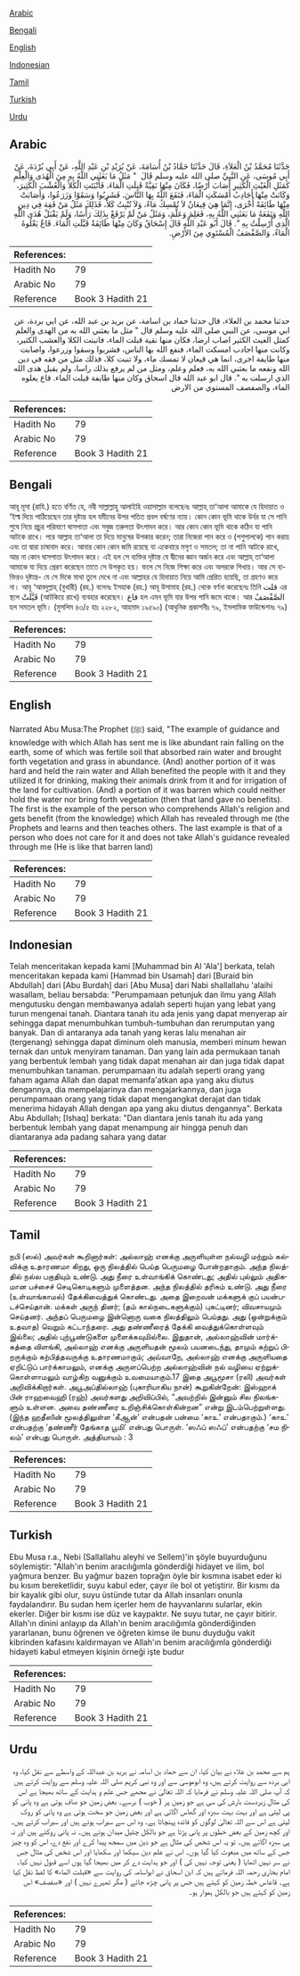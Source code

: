 [Arabic](#arabic)

[Bengali](#bengali)

[English](#english)

[Indonesian](#indonesian)

[Tamil](#tamil)

[Turkish](#turkish)

[Urdu](#urdu)

## Arabic


<div dir="rtl" lang="ar" style={{fontSize:'larger',backgroundColor:'#f8f9fa',padding:20}}>
حَدَّثَنَا مُحَمَّدُ بْنُ الْعَلاَءِ، قَالَ حَدَّثَنَا حَمَّادُ بْنُ أُسَامَةَ، عَنْ بُرَيْدِ بْنِ عَبْدِ اللَّهِ، عَنْ أَبِي بُرْدَةَ، عَنْ أَبِي مُوسَى، عَنِ النَّبِيِّ صلى الله عليه وسلم قَالَ ‏ "‏ مَثَلُ مَا بَعَثَنِي اللَّهُ بِهِ مِنَ الْهُدَى وَالْعِلْمِ كَمَثَلِ الْغَيْثِ الْكَثِيرِ أَصَابَ أَرْضًا، فَكَانَ مِنْهَا نَقِيَّةٌ قَبِلَتِ الْمَاءَ، فَأَنْبَتَتِ الْكَلأَ وَالْعُشْبَ الْكَثِيرَ، وَكَانَتْ مِنْهَا أَجَادِبُ أَمْسَكَتِ الْمَاءَ، فَنَفَعَ اللَّهُ بِهَا النَّاسَ، فَشَرِبُوا وَسَقَوْا وَزَرَعُوا، وَأَصَابَتْ مِنْهَا طَائِفَةً أُخْرَى، إِنَّمَا هِيَ قِيعَانٌ لاَ تُمْسِكُ مَاءً، وَلاَ تُنْبِتُ كَلأً، فَذَلِكَ مَثَلُ مَنْ فَقِهَ فِي دِينِ اللَّهِ وَنَفَعَهُ مَا بَعَثَنِي اللَّهُ بِهِ، فَعَلِمَ وَعَلَّمَ، وَمَثَلُ مَنْ لَمْ يَرْفَعْ بِذَلِكَ رَأْسًا، وَلَمْ يَقْبَلْ هُدَى اللَّهِ الَّذِي أُرْسِلْتُ بِهِ ‏"‏‏.‏ قَالَ أَبُو عَبْدِ اللَّهِ قَالَ إِسْحَاقُ وَكَانَ مِنْهَا طَائِفَةٌ قَيَّلَتِ الْمَاءَ‏.‏ قَاعٌ يَعْلُوهُ الْمَاءُ، وَالصَّفْصَفُ الْمُسْتَوِي مِنَ الأَرْضِ‏.‏
</div>
<div style={{backgroundColor:'#f8f9fa',padding:20, marginBottom: 10}}><table> <thead> <tr> <th>References:</th> <th></th> </tr> </thead> <tbody><tr><td>Hadith No</td><td>79</td></tr><tr><td>Arabic No</td><td>79</td></tr><tr><td>Reference</td><td>Book 3 Hadith 21</td></tr></tbody></table></div>


<div dir="rtl" lang="ar" style={{fontSize:'larger',backgroundColor:'#f8f9fa',padding:20}}>
حدثنا محمد بن العلاء، قال حدثنا حماد بن اسامة، عن بريد بن عبد الله، عن ابي بردة، عن ابي موسى، عن النبي صلى الله عليه وسلم قال " مثل ما بعثني الله به من الهدى والعلم كمثل الغيث الكثير اصاب ارضا، فكان منها نقية قبلت الماء، فانبتت الكلا والعشب الكثير، وكانت منها اجادب امسكت الماء، فنفع الله بها الناس، فشربوا وسقوا وزرعوا، واصابت منها طايفة اخرى، انما هي قيعان لا تمسك ماء، ولا تنبت كلا، فذلك مثل من فقه في دين الله ونفعه ما بعثني الله به، فعلم وعلم، ومثل من لم يرفع بذلك راسا، ولم يقبل هدى الله الذي ارسلت به ". قال ابو عبد الله قال اسحاق وكان منها طايفة قيلت الماء. قاع يعلوه الماء، والصفصف المستوي من الارض
</div>
<div style={{backgroundColor:'#f8f9fa',padding:20, marginBottom: 10}}><table> <thead> <tr> <th>References:</th> <th></th> </tr> </thead> <tbody><tr><td>Hadith No</td><td>79</td></tr><tr><td>Arabic No</td><td>79</td></tr><tr><td>Reference</td><td>Book 3 Hadith 21</td></tr></tbody></table></div>

## Bengali


<div dir="ltr" lang="bn" style={{fontSize:'larger',backgroundColor:'#f8f9fa',padding:20}}>
আবূ মূসা (রাযি.) হতে বর্ণিত যে, নবী সাল্লাল্লাহু আলাইহি ওয়াসাল্লাম বলেছেনঃ আল্লাহ্ তা‘আলা আমাকে যে হিদায়াত ও ‘ইল্ম দিয়ে পাঠিয়েছেন তার দৃষ্টান্ত হল যমীনের উপর পতিত প্রবল বর্ষণের ন্যায়। কোন কোন ভূমি থাকে উর্বর যা সে পানি শুষে নিয়ে প্রচুর পরিমাণে ঘাসপাতা এবং সবুজ তরুলতা উৎপাদন করে। আর কোন কোন ভূমি থাকে কঠিন যা পানি আটকে রাখে। পরে আল্লাহ তা‘আলা তা দিয়ে মানুষের উপকার করেন; তারা নিজেরা পান করে ও (পশুপালকে) পান করায় এবং তা দ্বারা চাষাবাদ করে। আবার কোন কোন জমি রয়েছে যা একেবারে মসৃণ ও সমতল; তা না পানি আটকে রাখে, আর না কোন ঘাসপাতা উৎপাদন করে। এই হল সে ব্যক্তির দৃষ্টান্ত যে দ্বীনের জ্ঞান অর্জন করে এবং আল্লাহ্ তা‘আলা আমাকে যা দিয়ে প্রেরণ করেছেন তাতে সে উপকৃত হয়। ফলে সে নিজে শিক্ষা করে এবং অপরকে শিখায়। আর সে ব্যক্তিরও দৃষ্টান্ত- যে সে দিকে মাথা তুলে দেখে না এবং আল্লাহর যে হিদায়াত নিয়ে আমি প্রেরিত হয়েছি, তা গ্রহণও করে না। আবূ ‘আবদুল্লাহ্ (বুখারী) (রহ.) বলেনঃ ইসহাক (রহ.) আবূ উসামাহ (রহ.) থেকে বর্ণনা করেছেনঃ তিনি قلت এর স্থলে قَيَّلَتْ (আটকিয়ে রাখে) ব্যবহার করেছেন। قاع হল এমন ভূমি যার উপর পানি জমে থাকে। আর الصَّفْصَفُ হল সমতল ভূমি। (মুসলিম ৪৩/৫ হাঃ ২২৮২, আহমাদ ১৯৫৯০) (আধুনিক প্রকাশনীঃ ৭৯, ইসলামিক ফাউন্ডেশনঃ ৭৯)
</div>
<div style={{backgroundColor:'#f8f9fa',padding:20, marginBottom: 10}}><table> <thead> <tr> <th>References:</th> <th></th> </tr> </thead> <tbody><tr><td>Hadith No</td><td>79</td></tr><tr><td>Arabic No</td><td>79</td></tr><tr><td>Reference</td><td>Book 3 Hadith 21</td></tr></tbody></table></div>

## English


<div dir="ltr" lang="en" style={{fontSize:'larger',backgroundColor:'#f8f9fa',padding:20}}>
Narrated Abu Musa:The Prophet (ﷺ) said, "The example of guidance and knowledge with which Allah has sent me is like abundant rain falling on the earth, some of which was fertile soil that absorbed rain water and brought forth vegetation and grass in abundance. (And) another portion of it was hard and held the rain water and Allah benefited the people with it and they utilized it for drinking, making their animals drink from it and for irrigation of the land for cultivation. (And) a portion of it was barren which could neither hold the water nor bring forth vegetation (then that land gave no benefits). The first is the example of the person who comprehends Allah's religion and gets benefit (from the knowledge) which Allah has revealed through me (the Prophets and learns and then teaches others. The last example is that of a person who does not care for it and does not take Allah's guidance revealed through me (He is like that barren land)
</div>
<div style={{backgroundColor:'#f8f9fa',padding:20, marginBottom: 10}}><table> <thead> <tr> <th>References:</th> <th></th> </tr> </thead> <tbody><tr><td>Hadith No</td><td>79</td></tr><tr><td>Arabic No</td><td>79</td></tr><tr><td>Reference</td><td>Book 3 Hadith 21</td></tr></tbody></table></div>

## Indonesian


<div dir="ltr" lang="id" style={{fontSize:'larger',backgroundColor:'#f8f9fa',padding:20}}>
Telah menceritakan kepada kami [Muhammad bin Al 'Ala'] berkata, telah menceritakan kepada kami [Hammad bin Usamah] dari [Buraid bin Abdullah] dari [Abu Burdah] dari [Abu Musa] dari Nabi shallallahu 'alaihi wasallam, beliau bersabda: "Perumpamaan petunjuk dan ilmu yang Allah mengutusku dengan membawanya adalah seperti hujan yang lebat yang turun mengenai tanah. Diantara tanah itu ada jenis yang dapat menyerap air sehingga dapat menumbuhkan tumbuh-tumbuhan dan rerumputan yang banyak. Dan di antaranya ada tanah yang keras lalu menahan air (tergenang) sehingga dapat diminum oleh manusia, memberi minum hewan ternak dan untuk menyiram tanaman. Dan yang lain ada permukaan tanah yang berbentuk lembah yang tidak dapat menahan air dan juga tidak dapat menumbuhkan tanaman. perumpamaan itu adalah seperti orang yang faham agama Allah dan dapat memanfa'atkan apa yang aku diutus dengannya, dia mempelajarinya dan mengajarkannya, dan juga perumpamaan orang yang tidak dapat mengangkat derajat dan tidak menerima hidayah Allah dengan apa yang aku diutus dengannya". Berkata Abu Abdullah; [Ishaq] berkata: "Dan diantara jenis tanah itu ada yang berbentuk lembah yang dapat menampung air hingga penuh dan diantaranya ada padang sahara yang datar
</div>
<div style={{backgroundColor:'#f8f9fa',padding:20, marginBottom: 10}}><table> <thead> <tr> <th>References:</th> <th></th> </tr> </thead> <tbody><tr><td>Hadith No</td><td>79</td></tr><tr><td>Arabic No</td><td>79</td></tr><tr><td>Reference</td><td>Book 3 Hadith 21</td></tr></tbody></table></div>

## Tamil


<div dir="ltr" lang="ta" style={{fontSize:'larger',backgroundColor:'#f8f9fa',padding:20}}>
நபி (ஸல்) அவர்கள் கூறினார்கள்: அல்லாஹ் எனக்கு அருளியுள்ள நல்வழி மற்றும் கல்விக்கு உதாரணமா கிறது, ஒரு நிலத்தில் பெய்த பெருமழை போன்றதாகும். அந்த நிலத்தில் நல்ல பகுதியும் உண்டு. அது நீரை உள்வாங்கிக் கொண்டது; அதில் புல்லும் அதிகமான பச்சைச் செடிகொடிகளும் முளைத்தன. அந்த நிலத்தில் தரிசும் உண்டு. அது நீரை (உள்வாங்காமல்) தேக்கிவைத்துக் கொண்டது. அதை இறைவன் மக்களுக் குப் பயன்படச்செய்தான். மக்கள் அருந் தினர்; (தம் கால்நடைகளுக்கும்) புகட்டினர்; விவசாயமும் செய்தனர். அந்தப் பெருமழை இன்னொரு வகை நிலத்திலும் பெய்தது. அது (ஒன்றுக்கும் உதவாத) வெறும் கட்டாந்தரை. அது தண்ணீரைத் தேக்கி வைத்துக்கொள்ளவும் இல்லை; அதில் புற்பூண்டுகளை முளைக்கவுமில்லை. இதுதான், அல்லாஹ்வின் மார்க்கத்தை விளங்கி, அல்லாஹ் எனக்கு அருளியதன் மூலம் பயனடைந்து, தாமும் கற்றுப் பிறருக்கும் கற்பித்தவருக்கு உதாரணமாகும்; அவ்வாறே, அல்லாஹ் எனக்கு அருளியதை ஏறிட்டுப் பார்க்காமலும், எனக்கு அருளப்பெற்ற அல்லாஹ்வின் நல் வழியை ஏற்றுக்கொள்ளாமலும் வாழ்கிற வனுக்கும் உவமையாகும்.17 இதை அபூமூசா (ரலி) அவர்கள் அறிவிக்கிறார்கள். அபூஅப்தில்லாஹ் (புகாரியாகிய நான்) கூறுகின்றேன்: இஸ்ஹாக் பின் ராஹவைஹி (ரஹ்) அவர்களது அறிவிப்பில், “அவற்றில் இன்னும் சில நிலங்களும் உள்ளன. அவை தண்ணீரை உறிஞ்சிக்கொள்கின்றன” என்று இடம்பெற்றுள்ளது. (இந்த ஹதீஸின் மூலத்திலுள்ள ‘கீஆன்’ என்பதன் பன்மை ‘காஉ’ என்பதாகும்.) ‘காஉ’ என்பதற்கு ‘தண்ணீர் தேங்காத பூமி’ என்பது பொருள். ‘ஸஃப் ஸஃப்’ என்பதற்கு ‘சம நிலம்’ என்பது பொருள். அத்தியாயம் : 3
</div>
<div style={{backgroundColor:'#f8f9fa',padding:20, marginBottom: 10}}><table> <thead> <tr> <th>References:</th> <th></th> </tr> </thead> <tbody><tr><td>Hadith No</td><td>79</td></tr><tr><td>Arabic No</td><td>79</td></tr><tr><td>Reference</td><td>Book 3 Hadith 21</td></tr></tbody></table></div>

## Turkish


<div dir="ltr" lang="tr" style={{fontSize:'larger',backgroundColor:'#f8f9fa',padding:20}}>
Ebu Musa r.a., Nebi (Sallallahu aleyhi ve Sellem)'in şöyle buyurduğunu söylemiştir: "Allah'ın benim aracılığımla gönderdiği hidayet ve ilim, bol yağmura benzer. Bu yağmur bazen toprağın öyle bir kısmına isabet eder ki bu kısım bereketlidir, suyu kabul eder, çayır ile bol ot yetiştirir. Bir kısmı da bir kayalık gibi olur, suyu üstünde tutar da Allah insanları onunla faydalandırır. Bu sudan hem içerler hem de hayvanlarını sularlar, ekin ekerler. Diğer bir kısmı ise düz ve kaypaktır. Ne suyu tutar, ne çayır bitirir. Allah'ın dinini anlayıp da Allah'ın benim aracılığımla gönderdiğinden yararlanan, bunu öğrenen ve öğreten kimse ile bunu duyduğu vakit kibrinden kafasını kaldırmayan ve Allah'ın benim aracılığımla gönderdiği hidayeti kabul etmeyen kişinin örneği işte budur
</div>
<div style={{backgroundColor:'#f8f9fa',padding:20, marginBottom: 10}}><table> <thead> <tr> <th>References:</th> <th></th> </tr> </thead> <tbody><tr><td>Hadith No</td><td>79</td></tr><tr><td>Arabic No</td><td>79</td></tr><tr><td>Reference</td><td>Book 3 Hadith 21</td></tr></tbody></table></div>

## Urdu


<div dir="rtl" lang="ur" style={{fontSize:'larger',backgroundColor:'#f8f9fa',padding:20}}>
ہم سے محمد بن علاء نے بیان کیا، ان سے حماد بن اسامہ نے برید بن عبداللہ کے واسطے سے نقل کیا، وہ ابی بردہ سے روایت کرتے ہیں، وہ ابوموسیٰ سے اور وہ نبی کریم صلی اللہ علیہ وسلم سے روایت کرتے ہیں کہ آپ صلی اللہ علیہ وسلم نے فرمایا کہ اللہ تعالیٰ نے مجھے جس علم و ہدایت کے ساتھ بھیجا ہے اس کی مثال زبردست بارش کی سی ہے جو زمین پر ( خوب ) برسے۔ بعض زمین جو صاف ہوتی ہے وہ پانی کو پی لیتی ہے اور بہت بہت سبزہ اور گھاس اگاتی ہے اور بعض زمین جو سخت ہوتی ہے وہ پانی کو روک لیتی ہے اس سے اللہ تعالیٰ لوگوں کو فائدہ پہنچاتا ہے۔ وہ اس سے سیراب ہوتے ہیں اور سیراب کرتے ہیں۔ اور کچھ زمین کے بعض خطوں پر پانی پڑتا ہے جو بالکل چٹیل میدان ہوتے ہیں۔ نہ پانی روکتے ہیں اور نہ ہی سبزہ اگاتے ہیں۔ تو یہ اس شخص کی مثال ہے جو دین میں سمجھ پیدا کرے اور نفع دے، اس کو وہ چیز جس کے ساتھ میں مبعوث کیا گیا ہوں۔ اس نے علم دین سیکھا اور سکھایا اور اس شخص کی مثال جس نے سر نہیں اٹھایا ( یعنی توجہ نہیں کی ) اور جو ہدایت دے کر میں بھیجا گیا ہوں اسے قبول نہیں کیا۔ امام بخاری رحمہ اللہ فرماتے ہیں کہ ابن اسحاق نے ابواسامہ کی روایت سے «قبلت الماء» کا لفظ نقل کیا ہے۔ قاعاس خطہٰ زمین کو کہتے ہیں جس پر پانی چڑھ جائے ( مگر ٹھہرے نہیں ) اور «صفصف» اس زمین کو کہتے ہیں جو بالکل ہموار ہو۔
</div>
<div style={{backgroundColor:'#f8f9fa',padding:20, marginBottom: 10}}><table> <thead> <tr> <th>References:</th> <th></th> </tr> </thead> <tbody><tr><td>Hadith No</td><td>79</td></tr><tr><td>Arabic No</td><td>79</td></tr><tr><td>Reference</td><td>Book 3 Hadith 21</td></tr></tbody></table></div>